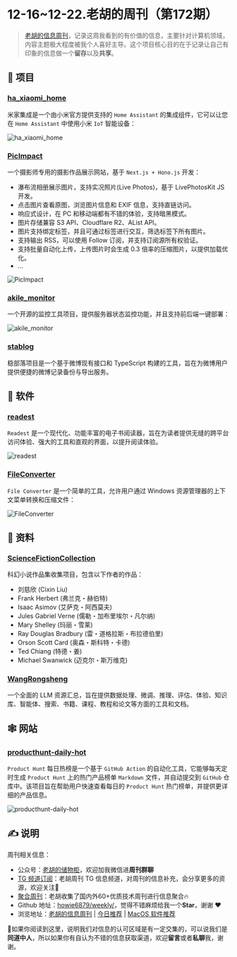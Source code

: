 # 12-16~12-22.老胡的周刊（第172期）

> [老胡的信息周刊](https://weekly.howie6879.com/)，记录这周我看到的有价值的信息，主要针对计算机领域，内容主题极大程度被我个人喜好主导。这个项目核心目的在于记录让自己有印象的信息做一个**留存**以及**共享**。

## 🎯 项目

### [ha_xiaomi_home](https://github.com/XiaoMi/ha_xiaomi_home)

米家集成是一个由小米官方提供支持的 `Home Assistant` 的集成组件，它可以让您在 `Home Assistant` 中使用小米 `IoT` 智能设备：

![ha_xiaomi_home](https://images-1252557999.file.myqcloud.com/uPic/telegram-cloud-photo-size-5-6271646644919453567-y.jpg)

### [PicImpact](https://github.com/besscroft/PicImpact)

一个摄影师专用的摄影作品展示网站，基于 `Next.js + Hono.js` 开发：

- 瀑布流相册展示图片，支持实况照片(Live Photos)，基于 LivePhotosKit JS 开发。
- 点击图片查看原图，浏览图片信息和 EXIF 信息，支持直链访问。
- 响应式设计，在 PC 和移动端都有不错的体验，支持暗黑模式。
- 图片存储兼容 S3 API、Cloudflare R2、AList API。
- 图片支持绑定标签，并且可通过标签进行交互，筛选标签下所有图片。
- 支持输出 RSS，可以使用 Follow 订阅，并支持订阅源所有权验证。
- 支持批量自动化上传，上传图片时会生成 0.3 倍率的压缩图片，以提供加载优化。
- ...

![PicImpact](https://images-1252557999.file.myqcloud.com/uPic/NFu7vG.png)

### [akile_monitor](https://github.com/akile-network/akile_monitor)

一个开源的监控工具项目，提供服务器状态监控功能，并且支持前后端一键部署：

![akile_monitor](https://images-1252557999.file.myqcloud.com/uPic/0D0D4c.png)

### [stablog](https://github.com/YaoZeyuan/stablog)

稳部落项目是一个基于微博现有接口和 TypeScript 构建的工具，旨在为微博用户提供便捷的微博记录备份与导出服务。

## 🤖 软件

### [readest](https://github.com/chrox/readest)

`Readest` 是一个现代化、功能丰富的电子书阅读器，旨在为读者提供无缝的跨平台访问体验、强大的工具和直观的界面，以提升阅读体验。

![readest](https://images-1252557999.file.myqcloud.com/uPic/v41zIg.png)

### [FileConverter](https://github.com/Tichau/FileConverter)

`File Converter` 是一个简单的工具，允许用户通过 Windows 资源管理器的上下文菜单转换和压缩文件：

![FileConverter](https://images-1252557999.file.myqcloud.com/uPic/3Mtc4V.png)

## 👀 资料

### [ScienceFictionCollection](https://github.com/VeejaLiu/ScienceFictionCollection)

科幻小说作品集收集项目，包含以下作者的作品：

- 刘慈欣 (Cixin Liu)
- Frank Herbert (弗兰克・赫伯特)
- Isaac Asimov (艾萨克・阿西莫夫)
- Jules Gabriel Verne (儒勒・加布里埃尔・凡尔纳)
- Mary Shelley (玛丽・雪莱)
- Ray Douglas Bradbury (雷・道格拉斯・布拉德伯里)
- Orson Scott Card (奥森・斯科特・卡德)
- Ted Chiang (特德・姜)
- Michael Swanwick (迈克尔・斯万维克)

### [WangRongsheng](https://github.com/WangRongsheng/awesome-LLM-resourses)

一个全面的 LLM 资源汇总，旨在提供数据处理、微调、推理、评估、体验、知识库、智能体、搜索、书籍、课程、教程和论文等方面的工具和文档。

## 🕸 网站

### [producthunt-daily-hot](https://github.com/ViggoZ/producthunt-daily-hot)

`Product Hunt` 每日热榜是一个基于 `GitHub Action` 的自动化工具，它能够每天定时生成 `Product Hunt` 上的热门产品榜单 `Markdown` 文件，并自动提交到 `GitHub` 仓库中。该项目旨在帮助用户快速查看每日的 `Product Hunt` 热门榜单，并提供更详细的产品信息。

![producthunt-daily-hot](https://images-1252557999.file.myqcloud.com/uPic/2vDyRf.png)

## ✍️ 说明

周刊相关信息：

- 公众号：[老胡的储物柜](https://images-1252557999.file.myqcloud.com/uPic/ETIbMe.jpg)，欢迎加我微信进**周刊群聊**
- [TG 频道订阅](https://t.me/howie_weekly)：老胡周刊 TG 信息频道，对周刊的信息补充，会分享更多的资源，欢迎关注👏
- [聚合周刊](https://www.fre321.com/weekly)：老胡收集了国内外60+优质技术周刊进行信息聚合🔥
- Github 地址：[howie6879/weekly/](https://github.com/howie6879/weekly/)，觉得不错麻烦给我一个**Star**，谢谢 ❤️
- 浏览地址：[老胡的信息周刊](https://weekly.howie6879.com) | [今日推荐](https://weekly.howie6879.com/recommend/index.html) | [MacOS 软件推荐](https://weekly.howie6879.com/soft/mac.html)

🙌如果你阅读到这里，说明我们对信息的认可区域是有一定交集的，可以说我们是**同道中人**，所以如果你有自认为不错的信息获取渠道，欢迎**留言**或者**私聊**我，谢谢。

